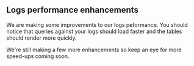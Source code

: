 ## Logs performance enhancements

We are making some improvements to our logs peformance. You should notice that queries against your logs should load faster and the tables should render more quickly.

We're still making a few more enhancements so keep an eye for more speed-ups coming soon.
